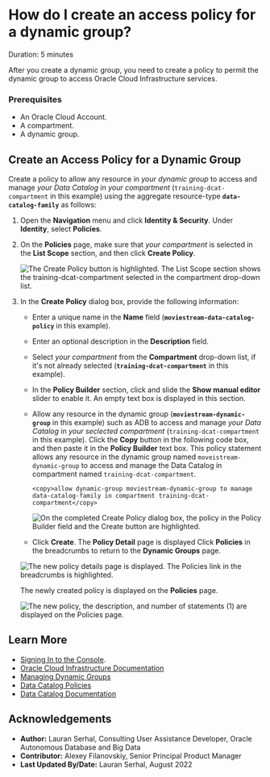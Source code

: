 # How do I create an access policy for a dynamic group?
Duration: 5 minutes

After you create a dynamic group, you need to create a policy to permit the dynamic group to access Oracle Cloud Infrastructure services.

### Prerequisites
* An Oracle Cloud Account.
* A compartment.
* A dynamic group.

## Create an Access Policy for a Dynamic Group         
Create a policy to allow any resource in _your dynamic group_ to access and manage _your Data Catalog_ in _your compartment_ (`training-dcat-compartment` in this example) using the aggregate resource-type **`data-catalog-family`** as follows:

1. Open the **Navigation** menu and click **Identity & Security**. Under **Identity**, select **Policies**.

2. On the **Policies** page, make sure that _your compartment_ is selected in the **List Scope** section, and then click **Create Policy**.  

    ![The Create Policy button is highlighted. The List Scope section shows the training-dcat-compartment selected in the compartment drop-down list.](./images/create-os-policy.png " ")

3. In the **Create Policy** dialog box, provide the following information:
    + Enter a unique name in the **Name** field (**`moviestream-data-catalog-policy`** in this example).
    + Enter an optional description in the **Description** field.
    + Select _your compartment_ from the **Compartment** drop-down list, if it's not already selected (**`training-dcat-compartment`**  in this example).
    + In the **Policy Builder** section, click and slide the **Show manual editor** slider to enable it. An empty text box is displayed in this section.
    + Allow any resource in the dynamic group (**`moviestream-dynamic-group`** in this example) such as ADB to access and manage _your Data Catalog_ in _your seclected compartment_ (`training-dcat-compartment` in this example). Click the **Copy** button in the following code box, and then paste it in the **Policy Builder** text box. This policy statement allows any resource in the dynamic group named `moveistream-dynamic-group` to access and manage the Data Catalog in compartment named `training-dcat-compartment`.

        ```
        <copy>allow dynamic-group moviestream-dynamic-group to manage data-catalog-family in compartment training-dcat-compartment</copy>
        ```

        ![On the completed Create Policy dialog box, the policy in the Policy Builder field and the Create button are highlighted.](./images/dynamic-group-instances-os-policy.png " ")

    + Click **Create**. The **Policy Detail** page is displayed Click **Policies** in the breadcrumbs to return to the **Dynamic Groups** page.

    ![The new policy details page is displayed. The Policies link in the breadcrumbs is highlighted.](./images/object-storage-policy-detail.png " ")

    The newly created policy is displayed on the **Policies** page.

    ![The new policy, the description, and number of statements (1) are displayed on the Policies page.](./images/moviestream-dcat-policy-created.png " ")


## Learn More

* [Signing In to the Console](https://docs.cloud.oracle.com/en-us/iaas/Content/GSG/Tasks/signingin.htm).
* [Oracle Cloud Infrastructure Documentation](https://docs.oracle.com/en-us/iaas/Content/GSG/Concepts/baremetalintro.htm)
* [Managing Dynamic Groups](https://docs.oracle.com/en-us/iaas/Content/Identity/Tasks/managingdynamicgroups.htm)
* [Data Catalog Policies](https://docs.oracle.com/en-us/iaas/data-catalog/using/policies.htm)
* [Data Catalog Documentation](https://docs.oracle.com/en-us/iaas/data-catalog/home.htm)

## Acknowledgements
* **Author:** Lauran Serhal, Consulting User Assistance Developer, Oracle Autonomous Database and Big Data
* **Contributor:** Alexey Filanovskiy, Senior Principal Product Manager
* **Last Updated By/Date:** Lauran Serhal, August 2022
